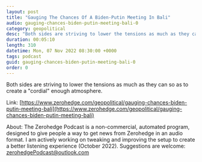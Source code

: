 ```yaml
---
layout: post
title: "Gauging The Chances Of A Biden-Putin Meeting In Bali"
audio: gauging-chances-biden-putin-meeting-bali-0
category: geopolitical
desc: "Both sides are striving to lower the tensions as much as they can so as to create a &quot;cordial&quot; enough atmosphere."
duration: 00:05:10
length: 310
datetime: Mon, 07 Nov 2022 08:30:00 +0000
tags: podcast
guid: gauging-chances-biden-putin-meeting-bali-0
order: 0
---
```

Both sides are striving to lower the tensions as much as they can so as to create a &quot;cordial&quot; enough atmosphere.

Link: [https://www.zerohedge.com/geopolitical/gauging-chances-biden-putin-meeting-bali](https://www.zerohedge.com/geopolitical/gauging-chances-biden-putin-meeting-bali)

About: The Zerohedge Podcast is a non-commercial, automated program, designed to give people a way to get news from Zerohedge in an audio format.  I am actively working on tweaking and improving the setup to create a better listening experience (October 2022).  Suggestions are welcome: [zerohedgePodcast@outlook.com](mailto:zerohedgePodcast@outlook.com)